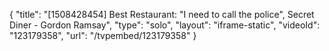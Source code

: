 {
    "title": "[1508428454] Best Restaurant: \"I need to call the police\", Secret Diner - Gordon Ramsay",
    "type": "solo",
    "layout": "iframe-static",
    "videoId": "123179358",
    "url": "\/tvpembed\/123179358"
}